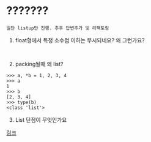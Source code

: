 # ???????



```
일단 listup만 진행. 추후 답변추가 및 리팩토링

```


1. float형에서 특정 소수점 이하는 무시되네요? 왜 그런가요?

```


```


2. packing될때 왜 list?

```
>>> a, *b = 1, 2, 3, 4
>>> a
1
>>> b
[2, 3, 4]
>>> type(b)
<class 'list'>

```


3. List 단점이 무엇인가요

[링크](https://github.com/COCOLMAN/python-question-from-newbie/blob/master/ipython/list%2C%20dict%2C%20set%20%ED%83%90%EC%83%89%20%EC%8B%9C%EA%B0%84%20%EB%B9%84%EA%B5%90.ipynb)
